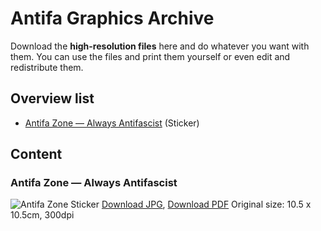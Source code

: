 # Antifa Graphics Archive

Download the **high-resolution files** here and do whatever you want with them. You can use the files and print them yourself or even edit and redistribute them.


## Overview list

* [Antifa Zone — Always Antifascist](#antifa-zone--always-antifascist) (Sticker)

## Content

### Antifa Zone — Always Antifascist
![Antifa Zone Sticker](files/antifazone/antifazone.jpg)
[Download JPG](files/antifazone/antifazone.jpg), [Download PDF](files/antifazone/antifazone.pdf) Original size: 10.5 x 10.5cm, 300dpi
